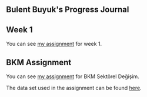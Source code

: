 ## Bulent Buyuk's Progress Journal

## Week 1

You can see [my assignment](https://pjournal.github.io/mef03-BulentBuyuk/assignment_1_bulentbuyuk.html) for week 1.


## BKM Assignment

You can see [my assignment](https://pjournal.github.io/mef03-BulentBuyuk/assignment_1_bulentbuyuk.html) for BKM Sektörel Değişim.

The data set used in the assignment can be found [here](https://pjournal.github.io/mef03-BulentBuyuk/assignment_1_bulentbuyuk.html).
